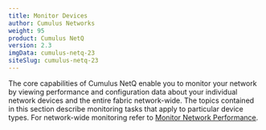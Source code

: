 ```yaml
---
title: Monitor Devices
author: Cumulus Networks
weight: 95
product: Cumulus NetQ
version: 2.3
imgData: cumulus-netq-23
siteSlug: cumulus-netq-23
---
```

The core capabilities of Cumulus NetQ enable you to monitor your network by viewing performance and configuration data about your individual network devices and the entire fabric network-wide. The topics contained in this section describe monitoring tasks that apply to particular device types. For network-wide monitoring refer to [Monitor Network Performance](../Monitor-Network-Performance).
